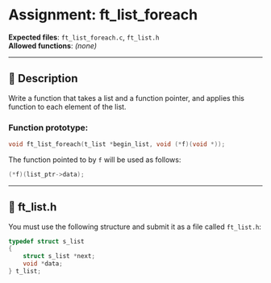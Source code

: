 # Assignment: ft_list_foreach

**Expected files**: `ft_list_foreach.c`, `ft_list.h`  
**Allowed functions**: *(none)*

---

## 📝 Description

Write a function that takes a list and a function pointer, and applies this function to each element of the list.

### Function prototype:

```c
void ft_list_foreach(t_list *begin_list, void (*f)(void *));
```

The function pointed to by `f` will be used as follows:

```c
(*f)(list_ptr->data);
```

---

## 📄 ft_list.h

You must use the following structure and submit it as a file called `ft_list.h`:

```c
typedef struct s_list
{
    struct s_list *next;
    void *data;
} t_list;
```
